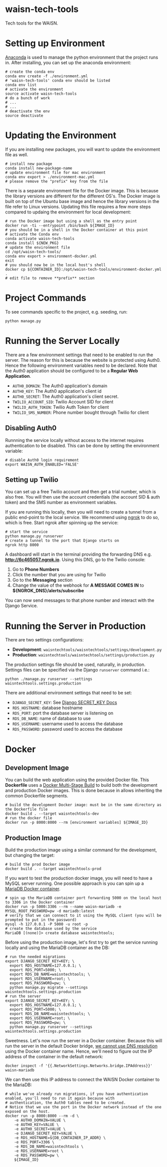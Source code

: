 # waisn-tech-tools

Tech tools for the WAISN.

# Setting up Environment

[Anaconda][] is used to manage the python environment that the project runs in. After installing, you can set up the
anaconda environment:

```
# create the conda env
conda env create -f ./environment.yml
# 'waisn-tech-tools' conda env should be listed
conda env list
# activate the environment
source activate waisn-tech-tools
# do a bunch of work
# ...
# ...
# deactivate the env
source deactivate
```

[Anaconda]: https://www.anaconda.com/

# Updating the Environment

If you are installing new packages, you will want to update the environment file as well.

```
# install new package
conda install new-package-name
# update environment file for mac environment
conda env export > ./environment-mac.yml
# please remove the "prefix" key from the file
```

There is a separate environment file for the Docker image. This is because the library versions are different for the
different OS's. The Docker image is built on top of the Ubuntu base image and hence the library versions in the file
refer to Linux versions. Updating this file requires a few more steps compared to updaing the environment for local
development:

```
# run the Docker image but using a shell as the entry point
docker run -ti --entrypoint /bin/bash ${IMAGE_ID}
# you should be in a shell in the Docker container at this point
# activate the Conda env
conda activate waisn-tech-tools
conda install ${NEW_PKG}
# update the environment file
cd /opt/waisn-tech-tools/
conda env export > environment-docker.yml
exit
# you should now be in the local host's shell
docker cp ${CONTAINER_ID}:/opt/waisn-tech-tools/environment-docker.yml .
# edit file to remove **prefix** section
```

# Project Commands

To see commands specific to the project, e.g. seeding, run:

```
python manage.py
```

# Running the Server Locally

There are a few environment settings that need to be enabled to run the server. The reason for this is because the
website is protected using Auth0. Hence the following environment variables need to be declared. Note that the Auth0
application should be configured to be a **Regular Web Application**.

* `AUTH0_DOMAIN`: The Auth0 application's domain
* `AUTH0_KEY`: The Auth0 application's client id
* `AUTH0_SECRET`: The Auth0 application's client secret.
* `TWILIO_ACCOUNT_SID`: Twilio Account SID for client
* `TWILIO_AUTH_TOKEN`: Twilio Auth Token for client
* `TWILIO_SMS_NUMBER`: Phone number bought through Twilio for client

## Disabling Auth0

Runnning the service locally without access to the internet requires authentication to be disabled. This can be done by
setting the environment variable:

```
# disable Auth0 login requirement
export WAISN_AUTH_ENABLED='FALSE'
```

## Setting up Twilio

You can set up a free Twilio account and then get a trial number, which is also free. You will then use the account
credentials (the account SID & auth token) and the SMS number as environment variables.

If you are running this locally, then you will need to create a tunnel from a public end-point to the local service. We
recommend using [ngrok][] to do so, which is free. Start ngrok after spinning up the service:

```
# start the service
python manage.py runserver
# create a tunnel to the port that Django starts on
ngrok http 8000
```

A dashboard will start in the terminal providing the forwarding DNS e.g. **http://6c465057.ngrok.io**. Using this DNS,
go to the Twilio console:

1. Go to **Phone Numbers**
1. Click the number that you are using for Twilio
1. Go to the **Messaging** section
1. Change the value of the webhook for **A MESSAGE COMES IN** to **${NGROK_DNS}/alerts/subscribe**

You can now send messages to that phone number and interact with the Django Service.

[ngrok]: https://ngrok.com/

# Running the Server in Production

There are two settings configurations:
* **Development**: `waisntechtools/waisntechtools/settings/development.py`
* **Production**: `waisntechtools/waisntechtools/settings/production.py`

The production settings file should be used, naturally, in production. Settings files can be specified via the Django
`runserver` command i.e.:

```
python ./manage.py runserver --settings waisntechtools.settings.production
```

There are additional environment settings that need to be set:

* `DJANGO_SECRET_KEY`: See [Django SECRET_KEY Docs][]
* `RDS_HOSTNAME`: database hostname
* `RDS_PORT`: port the database server is listening on
* `RDS_DB_NAME`: name of database to use
* `RDS_USERNAME`: username used to access the database
* `RDS_PASSWORD`: password used to access the database

[Django SECRET_KEY Docs]: https://docs.djangoproject.com/en/2.2/ref/settings/#std:setting-SECRET_KEY

# Docker

## Development Image

You can build the web application using the provided Docker file. This **Dockerfile** uses a
[Docker Multi-Stage Build][] to build both the development and production Docker images. This is done because in allows
inheriting the common Dockerfile segments.

```
# build the development Docker image: must be in the same directory as the Dockerfile file
docker build . --target waisntechtools-dev
# run the docker file
docker run -p 8000:8000 --rm [environment variables] ${IMAGE_ID}
```

[Docker Multi-Stage Build]: https://docs.docker.com/develop/develop-images/multistage-build/

## Production Image

Build the production image using a similar command for the development, but changing the target:

```
# build the prod Docker image
docker build . --target waisntechtools-prod
```

If you want to test the production docker image, you will need to have a MySQL server running. One possible approach is
you can spin up a [MariaDB Docker container][].

```
# spin up the MariaDB container port forwarding 5000 on the local host to 3306 in the Docker container
docker run -p 5000:3306 --rm --name waisn-mariadb -e MYSQL_ROOT_PASSWORD=pw -d mariadb:latest
# verify that we can connect to it using the MySQL client (you will be prompted to put in the password)
mysql -h 127.0.0.1 -P 5000 -u root -p
# create the database used by the service
MariaDB [(none)]> create database waisntechtools;
```

Before using the production image, let's first try to get the service running locally and using the MariaDB container
as the DB:

```
# run the needed migrations
export DJANGO_SECRET_KEY=KEY; \
  export RDS_HOSTNAME=127.0.0.1; \
  export RDS_PORT=5000; \
  export RDS_DB_NAME=waisntechtools; \
  export RDS_USERNAME=root; \
  export RDS_PASSWORD=pw; \
  python manage.py migrate --settings waisntechtools.settings.production
# run the server
export DJANGO_SECRET_KEY=KEY; \
  export RDS_HOSTNAME=127.0.0.1; \
  export RDS_PORT=5000; \
  export RDS_DB_NAME=waisntechtools; \
  export RDS_USERNAME=root; \
  export RDS_PASSWORD=pw; \
  python manage.py runserver --settings waisntechtools.settings.production
```

Sweetness. Let's now run the server in a Docker container. Because this will run the server in the default Docker
bridge, [we cannot use DNS resolution][] using the Docker container name. Hence, we'll need to figure out the IP address
of the container in the default network:

```
docker inspect -f '{{.NetworkSettings.Networks.bridge.IPAddress}}' waisn-mariadb
```

We can then use this IP address to connect the WAISN Docker container to the MariaDB:

```
# while we've already run migrations, if you have authentication enabled, you'll need to run it again because with
# authentication, the Auth0 tables need to be created.
# Notice that we use the port in the Docker network instead of the one exposed on the host.
docker run -p 8000:8000 --rm -d \
    -e AUTH0_DOMAIN=VALUE \
    -e AUTH0_KEY=VALUE \
    -e AUTH0_SECRET=VALUE \
    -e DJANGO_SECRET_KEY=VALUE \
    -e RDS_HOSTNAME=${DB_CONTAINER_IP_ADDR} \
    -e RDS_PORT=3306 \
    -e RDS_DB_NAME=waisntechtools \
    -e RDS_USERNAME=root \
    -e RDS_PASSWORD=pw \
    ${IMAGE_ID}
```

[MariaDB Docker container]: https://hub.docker.com/_/mariadb
[we cannot use DNS resolution]: https://docs.docker.com/v17.09/engine/userguide/networking/#the-default-bridge-network
